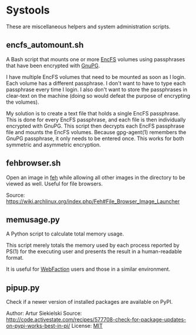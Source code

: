 Systools
========

These are miscellaneous helpers and system administration scripts.


encfs_automount.sh
------------------

A Bash script that mounts one or more [EncFS](http://www.arg0.net/encfs)
volumes using passphrases that have been encrypted with
[GnuPG](http://www.gnupg.org/).

I have multiple EncFS volumes that need to be mounted as soon as I login. Each
volume has a different passphrase. I don't want to have to type each passphrase
every time I login. I also don't want to store the passphrases in clear-text on
the machine (doing so would defeat the purpose of encrypting the volumes).

My solution is to create a text file that holds a single EncFS passphrase. This
is done for every EncFS passphrase, and each file is then individually
encrypted with GnuPG. This script then decrypts each EncFS passphrase file and
mounts the EncFS volumes. Because gpg-agent(1) remembers the GnuPG passphrase,
it only needs to be entered once. This works for both symmetric and asymmetric
encryption.


fehbrowser.sh
-------------

Open an image in [feh](http://feh.finalrewind.org/) while allowing all other
images in the directory to be viewed as well. Useful for file browsers.

Source: https://wiki.archlinux.org/index.php/Feh#File_Browser_Image_Launcher


memusage.py
-----------

A Python script to calculate total memory usage.

This script merely totals the memory used by each process reported by PS(1) for
the executing user and presents the result in a human-readable format.

It is useful for [WebFaction](http://www.webfaction.com/) users and those in a
similar environment.


pipup.py
--------

Check if a newer version of installed packages are available on PyPI.

Author: Artur Siekielski
Source: http://code.activestate.com/recipes/577708-check-for-package-updates-on-pypi-works-best-in-pi/
License: [MIT](http://opensource.org/licenses/mit-license.php/)
